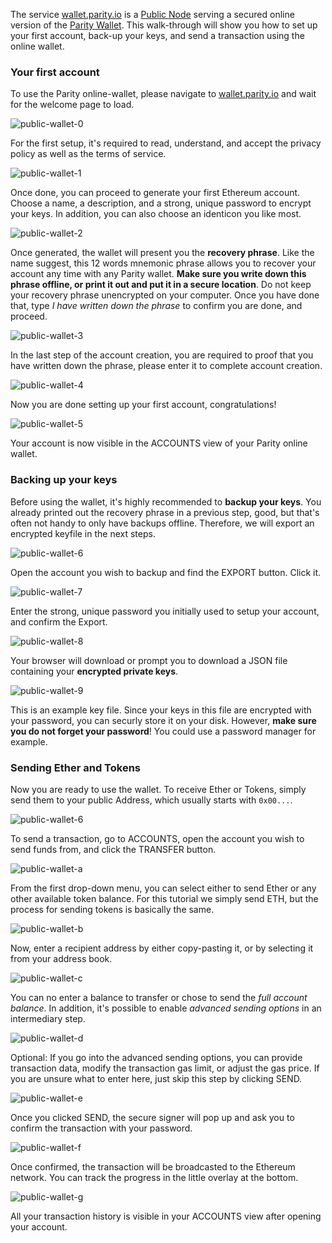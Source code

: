 The service [wallet.parity.io](https://wallet.parity.io/) is a [Public Node](Public-Node) serving a secured online version of the [Parity Wallet](Parity-Wallet). This walk-through will show you how to set up your first account, back-up your keys, and send a transaction using the online wallet.

### Your first account

To use the Parity online-wallet, please navigate to [wallet.parity.io](https://wallet.parity.io/) and wait for the welcome page to load.

![public-wallet-0](images/public-wallet-0.png)

For the first setup, it's required to read, understand, and accept the privacy policy as well as the terms of service. 

![public-wallet-1](images/public-wallet-1.png)

Once done, you can proceed to generate your first Ethereum account. Choose a name, a description, and a strong, unique password to encrypt your keys. In addition, you can also choose an identicon you like most.

![public-wallet-2](images/public-wallet-2.png)

Once generated, the wallet will present you the **recovery phrase**. Like the name suggest, this 12 words mnemonic phrase allows you to recover your account any time with any Parity wallet. **Make sure you write down this phrase offline, or print it out and put it in a secure location**. Do not keep your recovery phrase unencrypted on your computer. Once you have done that, type _I have written down the phrase_ to confirm you are done, and proceed.

![public-wallet-3](images/public-wallet-3.png)

In the last step of the account creation, you are required to proof that you have written down the phrase, please enter it to complete account creation.

![public-wallet-4](images/public-wallet-4.png)

Now you are done setting up your first account, congratulations!

![public-wallet-5](images/public-wallet-5.png)

Your account is now visible in the ACCOUNTS view of your Parity online wallet.

### Backing up your keys

Before using the wallet, it's highly recommended to **backup your keys**. You already printed out the recovery phrase in a previous step, good, but that's often not handy to only have backups offline. Therefore, we will export an encrypted keyfile in the next steps.

![public-wallet-6](images/public-wallet-6.png)

Open the account you wish to backup and find the EXPORT button. Click it.

![public-wallet-7](images/public-wallet-7.png)

Enter the strong, unique password you initially used to setup your account, and confirm the Export.

![public-wallet-8](images/public-wallet-8.png)

Your browser will download or prompt you to download a JSON file containing your **encrypted private keys**.

![public-wallet-9](images/public-wallet-9.png)

This is an example key file. Since your keys in this file are encrypted with your password, you can securly store it on your disk. However, **make sure you do not forget your password**! You could use a password manager for example.

### Sending Ether and Tokens

Now you are ready to use the wallet. To receive Ether or Tokens, simply send them to your public Address, which usually starts with `0x00...`.

![public-wallet-6](images/public-wallet-6.png)

To send a transaction, go to ACCOUNTS, open the account you wish to send funds from, and click the TRANSFER button.

![public-wallet-a](images/public-wallet-a.png)

From the first drop-down menu, you can select either to send Ether or any other available token balance. For this tutorial we simply send ETH, but the process for sending tokens is basically the same.

![public-wallet-b](images/public-wallet-b.png)

Now, enter a recipient address by either copy-pasting it, or by selecting it from your address book.

![public-wallet-c](images/public-wallet-c.png)

You can no enter a balance to transfer or chose to send the _full account balance_. In addition, it's possible to enable _advanced sending options_ in an intermediary step.

![public-wallet-d](images/public-wallet-d.png)

Optional: If you go into the advanced sending options, you can provide transaction data, modify the transaction gas limit, or adjust the gas price. If you are unsure what to enter here, just skip this step by clicking SEND.

![public-wallet-e](images/public-wallet-e.png)

Once you clicked SEND, the secure signer will pop up and ask you to confirm the transaction with your password.

![public-wallet-f](images/public-wallet-f.png)

Once confirmed, the transaction will be broadcasted to the Ethereum network. You can track the progress in the little overlay at the bottom.

![public-wallet-g](images/public-wallet-g.png)

All your transaction history is visible in your ACCOUNTS view after opening your account.

